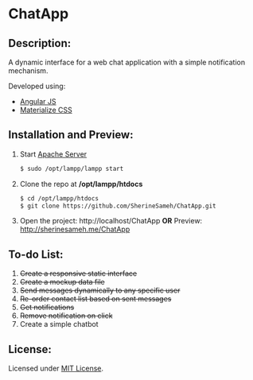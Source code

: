 # ChatApp
## Description:
A dynamic interface for a web chat application with a simple notification mechanism.

Developed using:
- [Angular JS](https://angularjs.org/)
- [Materialize CSS](http://materializecss.com/about.html)

## Installation and Preview:
1. Start [Apache Server](https://httpd.apache.org/)
    ```bash
    $ sudo /opt/lampp/lampp start
    ```
2. Clone the repo at **/opt/lampp/htdocs**
    ```bash
    $ cd /opt/lampp/htdocs
    $ git clone https://github.com/SherineSameh/ChatApp.git
    ```
3. Open the project: http://localhost/ChatApp **OR** Preview: http://sherinesameh.me/ChatApp

## To-do List:
1. ~~Create a responsive static interface~~
2. ~~Create a mockup data file~~
3. ~~Send messages dynamically to any specific user~~
4. ~~Re-order contact list based on sent messages~~
5. ~~Get notifications~~
6. ~~Remove notification on click~~
7. Create a simple chatbot

## License:
Licensed under [MIT License](https://github.com/SherineSameh/ChatApp/blob/master/LICENSE).
